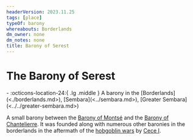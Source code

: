 ```yaml
---
headerVersion: 2023.11.25
tags: [place]
typeOf: barony
whereabouts: Borderlands
dm_owner: none
dm_notes: none
title: Barony of Serest
---
```

# The Barony of Serest
<div class="grid cards ext-narrow-margin ext-one-column" markdown>
-    :octicons-location-24:{ .lg .middle } A barony in the [Borderlands](<./borderlands.md>), [Sembara](<../sembara.md>), [Greater Sembara](<../../greater-sembara.md>)  
</div>


A small barony between the [Barony of Montsé](<./barony-of-montse.md>) and the [Barony of Chantelierre](<./barony-of-chantelierre.md>). It was founded along with numerous other baronies in the borderlands in the aftermath of the [hobgoblin wars](<../../../../history/third-hobgoblin-war-sembara.md>) by [Cece I](<../../../../people/historical-figures/sembaran-royalty/cece-i.md>).
